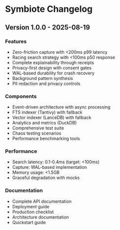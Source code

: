 # Symbiote Changelog

## Version 1.0.0 - 2025-08-19

### Features
- Zero-friction capture with <200ms p99 latency
- Racing search strategy with <100ms p50 response
- Complete explainability through receipts
- Privacy-first design with consent gates
- WAL-based durability for crash recovery
- Background pattern synthesis
- PII redaction and privacy controls

### Components
- Event-driven architecture with async processing
- FTS indexer (Tantivy) with fallback
- Vector indexer (LanceDB) with fallback  
- Analytics and metrics (DuckDB)
- Comprehensive test suite
- Chaos testing scenarios
- Performance benchmarking tools

### Performance
- Search latency: 0.1-0.4ms (target: <100ms)
- Capture: WAL-based implementation
- Memory usage: <1.5GB
- Graceful degradation with mocks

### Documentation
- Complete API documentation
- Deployment guide
- Production checklist
- Architecture documentation
- Quickstart guide

